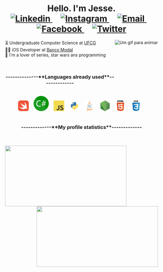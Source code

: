 <div align="center">
  <h1>
    Hello. I'm Jesse.
    <!-- <img
      alt="Olá!"
      src="https://media.giphy.com/media/f5qNV3rAAooViWSWQ7/giphy.gif"
      width="45px"
    /> -->
    <br />
    <a target="_blank" href="https://www.linkedin.com/in/jessemonteiro/">
      <img
        alt="Linkedin"
        width="22px"
        src="https://raw.githubusercontent.com/HigorSnt/HigorSnt/1b6fab456bd620dc4ca1de9632218c54d967626d/.github/linkedin.svg"
      /> </a
    >&nbsp;&nbsp;&nbsp;
    <a target="_blank" href="https://www.instagram.com/jessemonteirojp/">
      <img
        alt="Instagram"
        width="22px"
        src="https://raw.githubusercontent.com/HigorSnt/HigorSnt/1b6fab456bd620dc4ca1de9632218c54d967626d/.github/instagram.svg"
      /> </a
    >&nbsp;&nbsp;&nbsp;
    <a target="_blank" href="mailto:jesse.ferreira@ccc.ufcg.edu.br">
      <img
        alt="Email"
        width="22px"
        src="https://raw.githubusercontent.com/HigorSnt/HigorSnt/1b6fab456bd620dc4ca1de9632218c54d967626d/.github/gmail.svg"
      /> </a
    >&nbsp;&nbsp;&nbsp;
    <a target="_blank" href="https://fb.com/jessemonteirojp">
      <img
        alt="Facebook"
        width="22px"
        src="https://raw.githubusercontent.com/HigorSnt/HigorSnt/1b6fab456bd620dc4ca1de9632218c54d967626d/.github/facebook.svg"
      /> </a
    >&nbsp;&nbsp;&nbsp;
    <a target="_blank" href="https://twitter.com/jessemonteiro">
      <img
        alt="Twitter"
        width="22px"
        src="https://raw.githubusercontent.com/HigorSnt/HigorSnt/1b6fab456bd620dc4ca1de9632218c54d967626d/.github/twitter.svg"
      />
    </a>
  </h1>
</div>

<img
  align="right"
  alt="Um gif para animar"
  src="https://media0.giphy.com/media/3owzWkGtQ3us1pV0qc/giphy.gif"
  height="140px"
/>

<!-- 🎂 27 years<br> --> 
⏳  Undergraduate Computer Science at [UFCG](https://portal.ufcg.edu.br/) <br>
👨‍💻 iOS Developer at [Banco Modal](https://www.modal.com.br)<br>
🍿 I'm a lover of series, star wars ans programming <br>


<br />
<div align="center">
  <h3> --------------**Languages already used**-------------- </h3>  <br>
  <img
    height="35"
    src="https://raw.githubusercontent.com/github/explore/80688e429a7d4ef2fca1e82350fe8e3517d3494d/topics/swift/swift.png"
  />&nbsp;&nbsp;&nbsp;
  <img
    height="50"
    src="https://raw.githubusercontent.com/github/explore/80688e429a7d4ef2fca1e82350fe8e3517d3494d/topics/csharp/csharp.png"
  />&nbsp;&nbsp;&nbsp;
  <img
    height="35"
    src="https://raw.githubusercontent.com/github/explore/80688e429a7d4ef2fca1e82350fe8e3517d3494d/topics/javascript/javascript.png"
  />&nbsp;&nbsp;&nbsp;
  <img
    height="35"
    src="https://raw.githubusercontent.com/github/explore/80688e429a7d4ef2fca1e82350fe8e3517d3494d/topics/python/python.png"
  />&nbsp;&nbsp;&nbsp;
  <img
    height="35"
    src="https://raw.githubusercontent.com/github/explore/80688e429a7d4ef2fca1e82350fe8e3517d3494d/topics/java/java.png"
  />&nbsp;&nbsp;&nbsp;
  <img
    height="35"
    src="https://raw.githubusercontent.com/github/explore/80688e429a7d4ef2fca1e82350fe8e3517d3494d/topics/nodejs/nodejs.png"
  />&nbsp;&nbsp;&nbsp;
  <img
    height="35"
    src="https://raw.githubusercontent.com/github/explore/80688e429a7d4ef2fca1e82350fe8e3517d3494d/topics/html/html.png"
  />&nbsp;&nbsp;&nbsp;
  <img
    height="35"
    src="https://raw.githubusercontent.com/github/explore/80688e429a7d4ef2fca1e82350fe8e3517d3494d/topics/css/css.png"
  />&nbsp;&nbsp;&nbsp;

  <br>
  <br>

  <h3>-------------**My profile statistics**------------- </h3>
  
  <br>
  <br>
  <img
  align="left"
  src="https://github-readme-stats.vercel.app/api?username=jessemonteiro&show_icons=true&theme=dark"
  width="400px"
  height="200px"
/>
<img
  align="right"
  src="https://github-readme-stats.vercel.app/api/top-langs/?username=jessemonteiro&layout=compact&theme=dark"
  width="400px"
  height="200px"
/>
</div>


<br />


